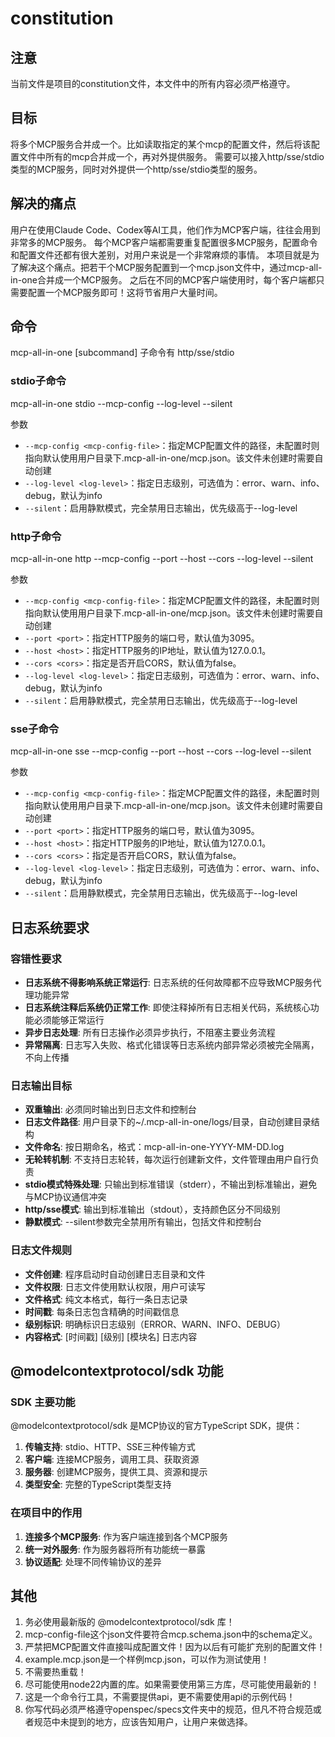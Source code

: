 # constitution

## 注意
当前文件是项目的constitution文件，本文件中的所有内容必须严格遵守。

## 目标
将多个MCP服务合并成一个。比如读取指定的某个mcp的配置文件，然后将该配置文件中所有的mcp合并成一个，再对外提供服务。
需要可以接入http/sse/stdio类型的MCP服务，同时对外提供一个http/sse/stdio类型的服务。

## 解决的痛点
用户在使用Claude Code、Codex等AI工具，他们作为MCP客户端，往往会用到非常多的MCP服务。
每个MCP客户端都需要重复配置很多MCP服务，配置命令和配置文件还都有很大差别，对用户来说是一个非常麻烦的事情。
本项目就是为了解决这个痛点。把若干个MCP服务配置到一个mcp.json文件中，通过mcp-all-in-one合并成一个MCP服务。
之后在不同的MCP客户端使用时，每个客户端都只需要配置一个MCP服务即可！这将节省用户大量时间。

## 命令
mcp-all-in-one [subcommand]
子命令有 http/sse/stdio

### stdio子命令
mcp-all-in-one stdio --mcp-config <mcp-config-file> --log-level <log-level> --silent

参数
- `--mcp-config <mcp-config-file>`：指定MCP配置文件的路径，未配置时则指向默认使用用户目录下.mcp-all-in-one/mcp.json。该文件未创建时需要自动创建
- `--log-level <log-level>`：指定日志级别，可选值为：error、warn、info、debug，默认为info
- `--silent`：启用静默模式，完全禁用日志输出，优先级高于--log-level

### http子命令
mcp-all-in-one http --mcp-config <mcp-config-file> --port <port> --host <host> --cors <cors> --log-level <log-level> --silent

参数
- `--mcp-config <mcp-config-file>`：指定MCP配置文件的路径，未配置时则指向默认使用用户目录下.mcp-all-in-one/mcp.json。该文件未创建时需要自动创建
- `--port <port>`：指定HTTP服务的端口号，默认值为3095。
- `--host <host>`：指定HTTP服务的IP地址，默认值为127.0.0.1。
- `--cors <cors>`：指定是否开启CORS，默认值为false。
- `--log-level <log-level>`：指定日志级别，可选值为：error、warn、info、debug，默认为info
- `--silent`：启用静默模式，完全禁用日志输出，优先级高于--log-level

### sse子命令
mcp-all-in-one sse --mcp-config <mcp-config-file> --port <port> --host <host> --cors <cors> --log-level <log-level> --silent

参数
- `--mcp-config <mcp-config-file>`：指定MCP配置文件的路径，未配置时则指向默认使用用户目录下.mcp-all-in-one/mcp.json。该文件未创建时需要自动创建
- `--port <port>`：指定HTTP服务的端口号，默认值为3095。
- `--host <host>`：指定HTTP服务的IP地址，默认值为127.0.0.1。
- `--cors <cors>`：指定是否开启CORS，默认值为false。
- `--log-level <log-level>`：指定日志级别，可选值为：error、warn、info、debug，默认为info
- `--silent`：启用静默模式，完全禁用日志输出，优先级高于--log-level

## 日志系统要求

### 容错性要求
- **日志系统不得影响系统正常运行**: 日志系统的任何故障都不应导致MCP服务代理功能异常
- **日志系统注释后系统仍正常工作**: 即使注释掉所有日志相关代码，系统核心功能必须能够正常运行
- **异步日志处理**: 所有日志操作必须异步执行，不阻塞主要业务流程
- **异常隔离**: 日志写入失败、格式化错误等日志系统内部异常必须被完全隔离，不向上传播

### 日志输出目标
- **双重输出**: 必须同时输出到日志文件和控制台
- **日志文件路径**: 用户目录下的~/.mcp-all-in-one/logs/目录，自动创建目录结构
- **文件命名**: 按日期命名，格式：mcp-all-in-one-YYYY-MM-DD.log
- **无轮转机制**: 不支持日志轮转，每次运行创建新文件，文件管理由用户自行负责
- **stdio模式特殊处理**: 只输出到标准错误（stderr），不输出到标准输出，避免与MCP协议通信冲突
- **http/sse模式**: 输出到标准输出（stdout），支持颜色区分不同级别
- **静默模式**: --silent参数完全禁用所有输出，包括文件和控制台

### 日志文件规则
- **文件创建**: 程序启动时自动创建日志目录和文件
- **文件权限**: 日志文件使用默认权限，用户可读写
- **文件格式**: 纯文本格式，每行一条日志记录
- **时间戳**: 每条日志包含精确的时间戳信息
- **级别标识**: 明确标识日志级别（ERROR、WARN、INFO、DEBUG）
- **内容格式**: [时间戳] [级别] [模块名] 日志内容

## @modelcontextprotocol/sdk 功能

### SDK 主要功能
@modelcontextprotocol/sdk 是MCP协议的官方TypeScript SDK，提供：

1. **传输支持**: stdio、HTTP、SSE三种传输方式
2. **客户端**: 连接MCP服务，调用工具、获取资源
3. **服务器**: 创建MCP服务，提供工具、资源和提示
4. **类型安全**: 完整的TypeScript类型支持

### 在项目中的作用
1. **连接多个MCP服务**: 作为客户端连接到各个MCP服务
2. **统一对外服务**: 作为服务器将所有功能统一暴露
3. **协议适配**: 处理不同传输协议的差异

## 其他
1. 务必使用最新版的 @modelcontextprotocol/sdk 库！
2. mcp-config-file这个json文件要符合mcp.schema.json中的schema定义。
3. 严禁把MCP配置文件直接叫成配置文件！因为以后有可能扩充别的配置文件！
4. example.mcp.json是一个样例mcp.json，可以作为测试使用！
5. 不需要热重载！
6. 尽可能使用node22内置的库。如果需要使用第三方库，尽可能使用最新的！
7. 这是一个命令行工具，不需要提供api，更不需要使用api的示例代码！
8. 你写代码必须严格遵守openspec/specs文件夹中的规范，但凡不符合规范或者规范中未提到的地方，应该告知用户，让用户来做选择。
